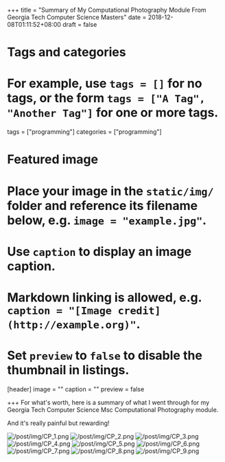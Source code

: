 +++
title = "Summary of My Computational Photography Module From Georgia Tech Computer Science Masters"
date = 2018-12-08T01:11:52+08:00
draft = false

# Tags and categories
# For example, use `tags = []` for no tags, or the form `tags = ["A Tag", "Another Tag"]` for one or more tags.
tags = ["programming"]
categories = ["programming"]

# Featured image
# Place your image in the `static/img/` folder and reference its filename below, e.g. `image = "example.jpg"`.
# Use `caption` to display an image caption.
#   Markdown linking is allowed, e.g. `caption = "[Image credit](http://example.org)"`.
# Set `preview` to `false` to disable the thumbnail in listings.
[header]
image = ""
caption = ""
preview = false

+++
For what's worth, here is a summary of what I went through for my Georgia Tech Computer Science Msc Computational Photography module.

And it's really painful but rewarding!

<img src="/post/img/CP_1.png" alt="/post/img/CP_1.png">
<img src="/post/img/CP_2.png" alt="/post/img/CP_2.png">
<img src="/post/img/CP_3.png" alt="/post/img/CP_3.png">
<img src="/post/img/CP_4.png" alt="/post/img/CP_4.png">
<img src="/post/img/CP_5.png" alt="/post/img/CP_5.png">
<img src="/post/img/CP_6.png" alt="/post/img/CP_6.png">
<img src="/post/img/CP_7.png" alt="/post/img/CP_7.png">
<img src="/post/img/CP_8.png" alt="/post/img/CP_8.png">
<img src="/post/img/CP_9.png" alt="/post/img/CP_9.png">
